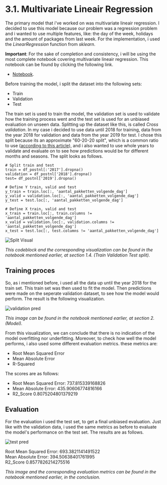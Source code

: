 <h1>3.1. Multivariate Lineair Regression</h1>

The primary model that i've worked on was multivariate lineair regression. I decided to use this model because our problem was a regression problem and i wanted to use multiple features, like: the day of the week, holidays and the amount of packages from last week. For the implementation, i used the *LinearRegression* function from *sklearn*. 

**Important**: For the sake of completion and consistency, i will be using the most complete notebook covering multivariate lineair regression. This notebook can be found by clicking the following link.

- [Notebook](https://github.com/Rikku77/datascience/blob/master/notebooks/multi_variate_lineair_regression/mvlr_klant_125_gehele_tijdsreeks_compleet.ipynb).

Before training the model, i split the dataset into the following sets:

- Train
- Validation
- Test

The train set is used to train the model, the validation set is used to validate how the training process went and the test set is used for an unbiased evaluation on unseen data. Splitting up the dataset like this, is called *Cross validation*. In my case i decided to use data until 2018 for training, data from the year 2018 for validation and data from the year 2019 for test. I chose this split because its an approximate "60-20-20 split", which is a common ratio to use ([according to this article](https://glassboxmedicine.com/2019/09/15/best-use-of-train-val-test-splits-with-tips-for-medical-data/)), and i also wanted to use whole years to validate and evaluate on to see how predictions would be for different months and seasons. The split looks as follows. 
```
# Split train and test
train = df_postnl[:'2017'].dropna()
validation = df_postnl['2018'].dropna()
test= df_postnl['2019'].dropna()

# Define Y train, valid and test
y_train = train.loc[:, 'aantal_pakketten_volgende_dag']
y_valid = validation.loc[:, 'aantal_pakketten_volgende_dag']
y_test = test.loc[:, 'aantal_pakketten_volgende_dag']

# Define X train, valid and test
x_train = train.loc[:, train.columns != 'aantal_pakketten_volgende_dag']
x_valid = validation.loc[:, validation.columns != 'aantal_pakketten_volgende_dag']
x_test = test.loc[:, test.columns != 'aantal_pakketten_volgende_dag']
```
![Split Visual](https://github.com/Rikku77/datascience/blob/master/portfolio/predictive_analysis/images/split_visual.png)

*This codeblock and the corresponding visualization can be found in the notebook mentioned earlier, at section 1.4. (Train Validation Test split).* 

<h2>Training proces</h2>

So, as i mentioned before, i used all the data up until the year 2018 for the train set. This train set was then used to fit the model. Then predictions were made on the seperate validation dataset, to see how the model would perform. The result is the following visualization. 

![validation pred](https://github.com/Rikku77/datascience/blob/master/portfolio/predictive_analysis/images/prediction_validation.png)

*This image can be found in the notebook mentioned earlier, at section 2. (Model).*

From this visualization, we can conclude that there is no indication of the model overfitting nor underfitting. Moreover, to check how well the model performs, i also used some different evaluation metrics. these metrics are:

- Root Mean Squared Error
- Mean Absolute Error
- R-Squared

The scores are as follows:

- Root Mean Squared Error: 737.815339168826</br>
- Mean Absolute Error: 435.90606774816166</br>
- R2_Score 0.8075204801379219</br>

<h2>Evaluation</h2>

For the evaluation i used the test set, to get a final unbiased evaluation. Just like with the validation data, i used the same  metrics as before to evaluate the model's performance on the test set. The results are as follows.

![test pred](https://github.com/Rikku77/datascience/blob/master/portfolio/predictive_analysis/images/prediction_test.png)

Root Mean Squared Error: 693.3821141491522</br>
Mean Absolute Error: 394.50638401761995</br>
R2_Score 0.8577826214275516</br>

*This image and the corresponding evaluation metrics can be found in the notebook mentioned earlier, in the conclusion.*
